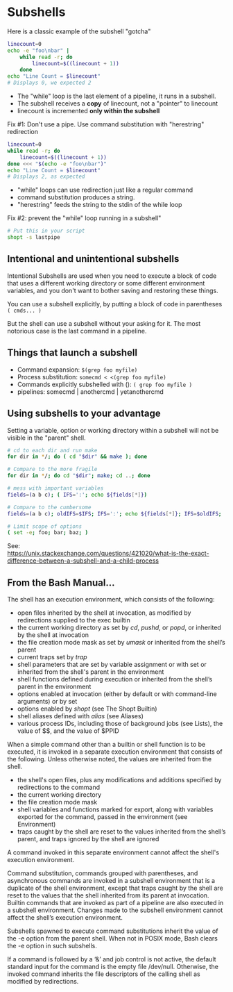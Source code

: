 # Subshells
Here is a classic example of the subshell "gotcha"
```bash
linecount=0
echo -e "foo\nbar" |
    while read -r; do
        linecount=$((linecount + 1))
    done
echo "Line Count = $linecount"
# Displays 0, we expected 2
```

- The "while" loop is the last element of a pipeline, it runs in a subshell.
- The subshell receives a **copy** of linecount, not a "pointer" to linecount
- linecount is incremented **only within the subshell**

Fix #1: Don't use a pipe. Use command substitution with "herestring" redirection 
```bash
linecount=0
while read -r; do
    linecount=$((linecount + 1))
done <<< "$(echo -e "foo\nbar")"
echo "Line Count = $linecount"
# Displays 2, as expected
```
- "while" loops can use redirection just like a regular command
- command substitution produces a string.
- "herestring" feeds the string to the stdin of the while loop

Fix #2: prevent the "while" loop running in a subshell"
```bash
# Put this in your script
shopt -s lastpipe
```

## Intentional and unintentional subshells
Intentional Subshells are used when you need to execute a block of code that uses
a different working directory or some different environment variables,
and you don't want to bother saving and restoring these things.

You can use a subshell explicitly, by putting a block of code in
parentheses `( cmds... )`

But the shell can use a subshell without your asking for it. The most
notorious case is the last command in a pipeline.

## Things that launch a subshell
- Command expansion: `$(grep foo myfile)`
- Process substitution: `somecmd < <(grep foo myfile)`
- Commands explicitly subshelled with (): `( grep foo myfile )`
- pipelines: somecmd | anothercmd | yetanothercmd

## Using subshells to your advantage
Setting a variable, option or working directory within a subshell will
not be visible in the "parent" shell.

``` bash
# cd to each dir and run make
for dir in */; do ( cd "$dir" && make ); done

# Compare to the more fragile
for dir in */; do cd "$dir"; make; cd ..; done

# mess with important variables
fields=(a b c); ( IFS=':'; echo ${fields[*]})

# Compare to the cumbersome
fields=(a b c); oldIFS=$IFS; IFS=':'; echo ${fields[*]}; IFS=$oldIFS; 

# Limit scope of options
( set -e; foo; bar; baz; ) 
```

See:   
https://unix.stackexchange.com/questions/421020/what-is-the-exact-difference-between-a-subshell-and-a-child-process

## From the Bash Manual...

The shell has an execution environment, which consists of the following:

- open files inherited by the shell at invocation, as modified by
  redirections supplied to the exec builtin
- the current working directory as set by *cd*, *pushd*, or *popd*, or
  inherited by the shell at invocation
- the file creation mode mask as set by *umask* or inherited from the
  shell’s parent
- current traps set by *trap*
- shell parameters that are set by variable assignment or with set or
  inherited from the shell's parent in the environment
- shell functions defined during execution or inherited from the shell’s
  parent in the environment
- options enabled at invocation (either by default or with command-line
  arguments) or by set
- options enabled by *shopt* (see The Shopt Builtin)
- shell aliases defined with *alias* (see Aliases)
- various process IDs, including those of background jobs (see Lists),
  the value of \$\$, and the value of \$PPID

When a simple command other than a builtin or shell function is to be
executed, it is invoked in a separate execution environment that
consists of the following. Unless otherwise noted, the values are
inherited from the shell.

- the shell's open files, plus any modifications and additions specified
  by redirections to the command
- the current working directory
- the file creation mode mask
- shell variables and functions marked for export, along with variables
  exported for the command, passed in the environment (see Environment)
- traps caught by the shell are reset to the values inherited from the
  shell’s parent, and traps ignored by the shell are ignored

A command invoked in this separate environment cannot affect the shell's
execution environment.

Command substitution, commands grouped with parentheses, and
asynchronous commands are invoked in a subshell environment that is a
duplicate of the shell environment, except that traps caught by the
shell are reset to the values that the shell inherited from its parent
at invocation. Builtin commands that are invoked as part of a pipeline
are also executed in a subshell environment. Changes made to the
subshell environment cannot affect the shell’s execution environment.

Subshells spawned to execute command substitutions inherit the value of
the -e option from the parent shell. When not in POSIX mode, Bash clears
the -e option in such subshells.

If a command is followed by a ‘&’ and job control is not active, the
default standard input for the command is the empty file /dev/null.
Otherwise, the invoked command inherits the file descriptors of the
calling shell as modified by redirections.

